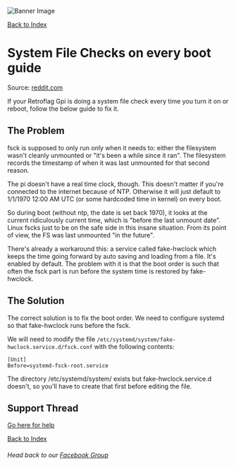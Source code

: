 ![Banner Image](https://sinisterspatula.github.io/RetroflagGpiGuides/images/GuidesBanner.png)

[Back to Index](https://sinisterspatula.github.io/RetroflagGpiGuides/)


# System File Checks on every boot guide
Source: [reddit.com](https://www.reddit.com/r/RetroPie/comments/bzin0l/gpi_case_performing_disk_check_each_boot/)

If your Retroflag Gpi is doing a system file check every time you turn it on or reboot, follow the below guide to fix it.

## The Problem

fsck is supposed to only run only when it needs to: either the filesystem wasn't cleanly unmounted or "it's been a while since it ran". The filesystem records the timestamp of when it was last unmounted for that second reason.

The pi doesn't have a real time clock, though. This doesn't matter if you're connected to the internet because of NTP. Otherwise it will just default to 1/1/1970 12:00 AM UTC (or some hardcoded time in kernel) on every boot.

So during boot (without ntp, the date is set back 1970), it looks at the current ridiculously current time, which is "before the last unmount date". Linux fscks just to be on the safe side in this insane situation. From its point of view, the FS was last unmounted "in the future".

There's already a workaround this: a service called fake-hwclock which keeps the time going forward by auto saving and loading from a file. It's enabled by default. The problem with it is that the boot order is such that often the fsck part is run before the system time is restored by fake-hwclock.


## The Solution

The correct solution is to fix the boot order. We need to configure systemd so that fake-hwclock runs before the fsck.

We will need to modify the file `/etc/systemd/system/fake-hwclock.service.d/fsck.conf` with the following contents:

```
[Unit]
Before=systemd-fsck-root.service
```
The directory /etc/systemd/system/ exists but fake-hwclock.service.d doesn't, so you'll have to create that first before editing the file.


## Support Thread
[Go here for help](https://www.facebook.com/groups/401660300458844/)

[Back to Index](https://sinisterspatula.github.io/RetroflagGpiGuides/)

###### Head back to our [Facebook Group](https://www.facebook.com/groups/401660300458844/)


